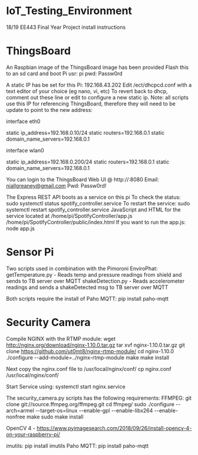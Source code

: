 # IoT_Testing_Environment
18/19 EE443 Final Year Project install instructions

# ThingsBoard
An Raspbian image of the ThingsBoard image has been provided
Flash this to an sd card and boot Pi
usr: pi
pwd: Passw0rd

A static IP has be set for this Pi: 192.168.43.202
Edit /ect/dhcpcd.conf with a text editor of your choice (eg nano, vi, etc)
To revert back to dhcp, comment out these line or edit to configure a new static ip.
Note: all scripts use this IP for referencing ThingsBoard, therefore they will need to be update to point to the new address:

interface eth0

static ip_address=192.168.0.10/24
static routers=192.168.0.1
static domain_name_servers=192.168.0.1

interface wlan0

static ip_address=192.168.0.200/24
static routers=192.168.0.1
static domain_name_servers=192.168.0.1

You can login to the ThingsBoard Web UI @ http://<ip addr>:8080
Email: niallgreaney@gmail.com
Pwd: Passw0rd!

The Express REST API boots as a service on this pi
To check the status: sudo systemctl status spotify_controller.service
To restart the service: sudo systemctl restart spotify_controller.service
JavaScript and HTML for the service located at /home/pi/SpotifyController/app.js /home/pi/SpotifyController/public/index.html
If you want to run the app.js: node app.js

# Sensor Pi
Two scripts used in combination with the Pimoroni EnviroPhat:
getTemperature.py - Reads temp and pressure readings from shield and sends to TB server over MQTT
shakeDetection.py - Reads accelerometer readings and sends a shakeDetected msg to TB server over MQTT

Both scripts require the install of Paho MQTT: pip install paho-mqtt

# Security Camera
Compile NGINX with the RTMP module:
wget http://nginx.org/download/nginx-1.10.0.tar.gz
tar xvf nginx-1.10.0.tar.gz
git clone https://github.com/ut0mt8/nginx-rtmp-module/
cd nginx-1.10.0
./configure --add-module=../nginx-rtmp-module
make
make install

Next copy the nginx.conf file to /usr/local/nginx/conf/
cp nginx.conf /usr/local/nginx/conf/

Start Service using:
systemctl start nginx.service

The security_camera.py scripts has the following requirements:
FFMPEG:
git clone git://source.ffmpeg.org/ffmpeg.git
cd ffmpeg/
sudo ./configure --arch=armel --target-os=linux --enable-gpl --enable-libx264 --enable-nonfree
make
sudo make install
 
OpenCV 4 - https://www.pyimagesearch.com/2018/09/26/install-opencv-4-on-your-raspberry-pi/

imutils: pip install imutils
Paho MQTT: pip install paho-mqtt